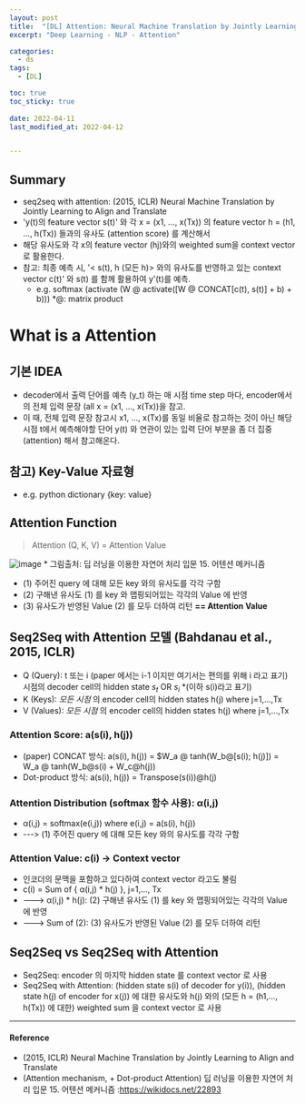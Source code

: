 ```yaml
---
layout: post
title:  "[DL] Attention: Neural Machine Translation by Jointly Learning to Align and Translate (ICLR, 2015)"
excerpt: "Deep Learning - NLP - Attention"

categories:
  - ds
tags:
  - [DL] 

toc: true
toc_sticky: true
 
date: 2022-04-11
last_modified_at: 2022-04-12


---
```


## Summary 
* seq2seq with attention: (2015, ICLR)  Neural Machine Translation by Jointly Learning to Align and Translate
* 'y(t)의 feature vector s(t)' 와 각 x = (x1, ..., x(Tx)) 의 feature vector h = (h1, ..., h(Tx)) 들과의 유사도 (attention score) 를 계산해서 
* 해당 유사도와 각 x의 feature vector (hj)와의 weighted sum을 context vector 로 활용한다.
* 참고: 최종 예측 시, '< s(t), h (모든 h)> 와의 유사도를 반영하고 있는 context vector c(t)' 와 s(t) 를 함께 활용하여 y'(t)를 예측. 
    * e.g. softmax (activate (W @ activate([W @ CONCAT[c(t), s(t)] + b) + b))) *@: matrix product

# What is a Attention
## 기본 IDEA
* decoder에서 출력 단어를 예측 (y_t) 하는 매 시점 time step 마다, encoder에서의 전체 입력 문장 (all x = (x1, ..., x(Tx))을 참고. 
* 이 때, 전체 입력 문장 참고시 x1, ..., x(Tx)를 동일 비율로 참고하는 것이 아닌 해당 시점 t에서 예측해야할 단어 y(t) 와 연관이 있는 입력 단어 부분을 좀 더 집중 (attention) 해서 참고해온다.

## 참고) Key-Value 자료형
* e.g. python dictionary {key: value}

## Attention Function
> Attention (Q, K, V) = Attention Value

![image](https://user-images.githubusercontent.com/98376833/162962704-aa92ba39-13f2-4579-8884-a70876d87296.png)
    * 그림출처: 딥 러닝을 이용한 자연어 처리 입문 15. 어텐션 메커니즘

* (1) 주어진 query 에 대해 모든 key 와의 유사도를 각각 구함
* (2) 구해낸 유사도 (1) 를 key 와 맵핑되어있는 각각의 Value 에 반영
* (3) 유사도가 반영된 Value (2) 를 모두 더하여 리턴 **== Attention Value**

## Seq2Seq with Attention 모델 (Bahdanau et al., 2015, ICLR) 
* Q (Query): t 또는 i (paper 에서는 i-1 이지만 여기서는 편의를 위해 i 라고 표기) 시점의 decoder cell의 hidden state $s_t$ OR $s_i$ *(이하 s(i)라고 표기)
* K (Keys): _모든 시점_ 의 encoder cell의 hidden states h(j) where j=1,...,Tx
* V (Values): _모든 시점_ 의 encoder cell의 hidden states h(j) where j=1,...,Tx

### Attention Score: a(s(i), h(j))
* (paper) CONCAT 방식: a(s(i), h(j)) = $W_a @ tanh(W_b@[s(i); h(j)]) = W_a @ tanh(W_b@s(i) + W_c@h(j))
* Dot-product 방식: a(s(i), h(j)) = Transpose(s(i))@h(j) 

### Attention Distribution (softmax 함수 사용): α(i,j)
* α(i,j) = softmax(e(i,j)) where e(i,j) = a(s(i), h(j))
* ---> (1) 주어진 query 에 대해 모든 key 와의 유사도를 각각 구함

### Attention Value: c(i) -> Context vector
* 인코더의 문맥을 포함하고 있다하여 context vector 라고도 불림
* c(i) = Sum of { α(i,j) * h(j) }, j=1,..., Tx
* --->  α(i,j) * h(j):  (2) 구해낸 유사도 (1) 를 key 와 맵핑되어있는 각각의 Value 에 반영
* ---> Sum of (2): (3) 유사도가 반영된 Value (2) 를 모두 더하여 리턴

## Seq2Seq vs Seq2Seq with Attention
* Seq2Seq: encoder 의 마지막 hidden state 를 context vector 로 사용
* Seq2Seq with Attention: (hidden state s(i) of decoder for y(i)), (hidden state h(j) of encoder for x(j)) 에 대한 유사도와 h(j) 와의 (모든 h = (h1,..., h(Tx)) 에 대한) weighted sum 을 context vector 로 사용

---
#### Reference
* (2015, ICLR)  Neural Machine Translation by Jointly Learning to Align and Translate
* (Attention mechanism, + Dot-product Attention) 딥 러닝을 이용한 자연어 처리 입문 15. 어텐션 메커니즘 :https://wikidocs.net/22893
